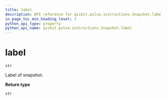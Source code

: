 ```yaml
---
title: label
description: API reference for qiskit.pulse.instructions.Snapshot.label
in_page_toc_min_heading_level: 1
python_api_type: property
python_api_name: qiskit.pulse.instructions.Snapshot.label
---
```


# label

<span id="qiskit.pulse.instructions.Snapshot.label" />

`str`

Label of snapshot.

**Return type**

`str`

